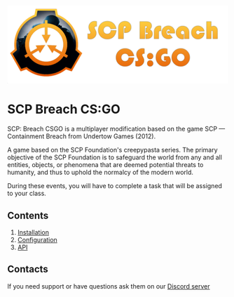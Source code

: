 ![Logo](/logo.png)

# SCP Breach CS:GO

SCP: Breach CSGO is a multiplayer modification based on the game SCP — Containment Breach from Undertow Games (2012).

A game based on the SCP Foundation's creepypasta series. The primary objective of the SCP Foundation is to safeguard the world from any and all entities, objects, or phenomena that are deemed potential threats to humanity, and thus to uphold the normalcy of the modern world.

During these events, you will have to complete a task that will be assigned to your class.

## Contents
1. [Installation](https://github.com/GeTtOo/SCP-Breach-CSGO/blob/main/docs/%5BEN%5D%20Installation.md)
2. [Configuration](https://github.com/GeTtOo/SCP-Breach-CSGO/blob/main/docs/%5BEN%5D%20Configuration.md)
3. [API]()


## Contacts
If you need support or have questions ask them on our [Discord server](https://discord.gg/axMPU8PUHZ)
